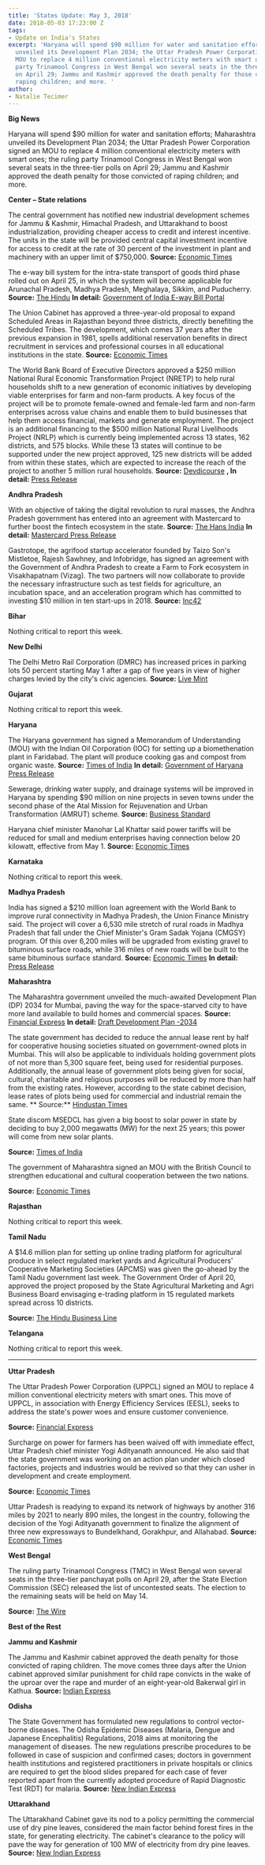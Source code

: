 ```yaml
---
title: 'States Update: May 3, 2018'
date: 2018-05-03 17:23:00 Z
tags:
- Update on India's States
excerpt: 'Haryana will spend $90 million for water and sanitation efforts; Maharashtra
  unveiled its Development Plan 2034; the Uttar Pradesh Power Corporation signed an
  MOU to replace 4 million conventional electricity meters with smart ones; the ruling
  party Trinamool Congress in West Bengal won several seats in the three-tier polls
  on April 29; Jammu and Kashmir approved the death penalty for those convicted of
  raping children; and more. '
author:
- Natalie Tecimer
---
```


**Big News**

Haryana will spend $90 million for water and sanitation efforts; Maharashtra unveiled its Development Plan 2034; the Uttar Pradesh Power Corporation signed an MOU to replace 4 million conventional electricity meters with smart ones; the ruling party Trinamool Congress in West Bengal won several seats in the three-tier polls on April 29; Jammu and Kashmir approved the death penalty for those convicted of raping children; and more.

**Center – State relations**

The central government has notified new industrial development schemes for Jammu &amp; Kashmir, Himachal Pradesh, and Uttarakhand to boost industrialization, providing cheaper access to credit and interest incentive. The units in the state will be provided central capital investment incentive for access to credit at the rate of 30 percent of the investment in plant and machinery with an upper limit of $750,000. **Source:** [Economic Times](https://economictimes.indiatimes.com/news/economy/policy/industrial-schemes-for-jk-himachal-pradesh-uttarakhand-notified/articleshow/63933947.cms)

The e-way bill system for the intra-state transport of goods third phase rolled out on April 25, in which the system will become applicable for Arunachal Pradesh, Madhya Pradesh, Meghalaya, Sikkim, and Puducherry. **Source:** [The Hindu](http://www.thehindu.com/business/Industry/intra-state-e-way-bill-system-to-roll-out-in-5-more-states-from-april-25/article23647852.ece) **In detail:** [Government of India E-way Bill Portal](https://ewaybill.nic.in/)

The Union Cabinet has approved a three-year-old proposal to expand Scheduled Areas in Rajasthan beyond three districts, directly benefiting the Scheduled Tribes. The development, which comes 37 years after the previous expansion in 1981, spells additional reservation benefits in direct recruitment in services and professional courses in all educational institutions in the state. **Source:** [Economic Times](https://economictimes.indiatimes.com/news/politics-and-nation/cabinet-nod-to-expansion-of-scheduled-areas-in-rajasthan/articleshow/63918816.cms)

The World Bank Board of Executive Directors approved a $250 million National Rural Economic Transformation Project (NRETP) to help rural households shift to a new generation of economic initiatives by developing viable enterprises for farm and non-farm products. A key focus of the project will be to promote female-owned and female-led farm and non-farm enterprises across value chains and enable them to build businesses that help them access financial, markets and generate employment. The project is an additional financing to the $500 million National Rural Livelihoods Project (NRLP) which is currently being implemented across 13 states, 162 districts, and 575 blocks. While these 13 states will continue to be supported under the new project approved, 125 new districts will be added from within these states, which are expected to increase the reach of the project to another 5 million rural households. **Source:** [Devdicourse](https://www.devdiscourse.com/Article/5299-world-bank-board-approves-usd-250-mn-project-to-boost-rural-incomes-across-13-states-in-india) **, In detail:** [Press Release](http://www.worldbank.org/en/news/press-release/2018/04/26/world-bank-board-approves-250-million-project-to-boost-rural-incomes-across-13-states-in-india)

**Andhra Pradesh**

With an objective of taking the digital revolution to rural masses, the Andhra Pradesh government has entered into an agreement with Mastercard  to further boost the fintech ecosystem in the state.   **Source:** [The Hans India](http://www.thehansindia.com/posts/index/Business/2018-04-28/AP-inks-MoU-with-Mastercard/377213) **In detail:** [Mastercard Press Release](https://newsroom.mastercard.com/asia-pacific/press-releases/mastercard-andhra-pradesh-electronics-it-agency-to-digitally-transform-state-as-a-fintech-valley/)

Gastrotope, the agrifood startup accelerator founded by Taizo Son&#39;s Mistletoe, Rajesh Sawhney, and Infobridge, has signed an agreement with the Government of Andhra Pradesh to create a Farm to Fork ecosystem in Visakhapatnam (Vizag). The two partners will now collaborate to provide the necessary infrastructure such as test fields for agriculture, an incubation space, and an acceleration program which has committed to investing $10 million in ten start-ups in 2018. **Source:** [Inc42](https://inc42.com/buzz/gastrotope-leads-farm-to-fork-ecosystem-to-vizag-partners-with-govt-of-andhra-pradesh/)

**Bihar**

Nothing critical to report this week.

**New Delhi**

The Delhi Metro Rail Corporation (DMRC) has increased prices in parking lots 50 percent starting May 1 after a gap of five years in view of higher charges levied by the city&#39;s civic agencies. **Source:** [Live Mint](https://www.livemint.com/Politics/cUamnolMKYWu3zsksQ6q8L/Delhi-Metro-to-hike-parking-charges-by-50-from-1-May.html)

**Gujarat**

Nothing critical to report this week.

**Haryana**

The Haryana government has signed a Memorandum of Understanding (MOU) with the Indian Oil Corporation (IOC) for setting up a biomethenation plant in Faridabad. The plant will produce cooking gas and compost from organic waste. **Source:** [Times of India](https://timesofindia.indiatimes.com/business/india-business/haryana-signs-pact-with-ioc-for-setting-up-biomethenation-plant/articleshow/63885071.cms) **In detail:** [Government of Haryana Press Release](http://prharyana.gov.in/en/haryana-government-has-signed-a-memorandum-of-understanding-mou-with-the-indian-oil-corporation-1)

Sewerage, drinking water supply, and drainage systems will be improved in Haryana by spending $90 million on nine projects in seven towns under the second phase of the Atal Mission for Rejuvenation and Urban Transformation (AMRUT) scheme. **Source:** [Business Standard](http://www.business-standard.com/article/economy-policy/amrut-scheme-centre-approves-rs-6-bn-for-nine-projects-in-haryana-118042800714_1.html)

Haryana chief minister Manohar Lal Khattar said power tariffs will be reduced for small and medium enterprises having connection below 20 kilowatt, effective from May 1. **Source:** [Economic Times](https://energy.economictimes.indiatimes.com/news/power/haryana-to-reduce-power-tariff-for-msmes/63884940)

**Karnataka**

Nothing critical to report this week.

**Madhya Pradesh**

India has signed a $210 million loan agreement with the World Bank to improve rural connectivity in Madhya Pradesh, the Union Finance Ministry said. The project will cover a  6,530 mile stretch of rural roads in Madhya Pradesh that fall under the Chief Minister&#39;s Gram Sadak Yojana (CMGSY) program. Of this over 6,200 miles will be upgraded from existing gravel to bituminous surface roads, while 316 miles of new roads will be built to the same bituminous surface standard. **Source:** [Economic Times](https://economictimes.indiatimes.com/news/economy/infrastructure/india-signs-usd-210-mn-loan-pact-with-world-bank-for-mp-roads/articleshow/63896372.cms) **In detail:** [Press Release](http://www.worldbank.org/en/news/press-release/2018/04/24/project-signing-government-of-india-and-world-bank-sign-agreement-to-improve-rural-road-network-in-madhya-pradesh)

**Maharashtra**

The Maharashtra government unveiled the much-awaited Development Plan (DP) 2034 for Mumbai, paving the way for the space-starved city to have more land available to build homes and commercial spaces. **Source:** [Financial Express](https://www.financialexpress.com/economy/mumbai-to-no-longer-have-space-crunch-this-new-development-means-more-homes/1145749/) **In detail:** [Draft Development Plan -2034](http://www.rexgroup.in/uploads/dcr.pdf)

The state government has decided to reduce the annual lease rent by half for cooperative housing societies situated on government-owned plots in Mumbai. This will also be applicable to individuals holding government plots of not more than 5,300 square feet, being used for residential purposes. Additionally, the annual lease of government plots being given for social, cultural, charitable and religious purposes will be reduced by more than half from the existing rates. However, according to the state cabinet decision, lease rates of plots being used for commercial and industrial remain the same. ** Source:** [Hindustan Times](https://www.hindustantimes.com/mumbai-news/maharashtra-government-plans-50-cut-in-lease-rates-for-housing-societies/story-DALcbbRDLJL8r9qZbgExIP.html)

State discom MSEDCL has given a big boost to solar power in state by deciding to buy 2,000 megawatts (MW) for the next 25 years; this power will come from new solar plants.

**Source:** [Times of India](https://timesofindia.indiatimes.com/city/nagpur/msedcl-floats-tenders-for-buying-solar-power-from-new-plants/articleshow/63945740.cms)

The government of Maharashtra signed an MOU with the British Council to strengthen educational and cultural cooperation between the two nations.

**Source:** [Economic Times](https://economictimes.indiatimes.com/industry/services/education/maharashtra-government-signs-mou-with-british-council-on-education-and-cultural-collaboration/articleshow/63928503.cms)

**Rajasthan**

Nothing critical to report this week.

**Tamil Nadu**

A $14.6 million plan for setting up online trading platform for agricultural produce in select regulated market yards and Agricultural Producers&#39; Cooperative Marketing Societies (APCMS) was given the go-ahead by the Tamil Nadu government last week. The Government Order of April 20, approved the project proposed by the State Agricultural Marketing and Agri Business Board envisaging e-trading platform in 15 regulated markets spread across 10 districts.

**Source:** [The Hindu Business Line](https://www.thehindubusinessline.com/todays-paper/tp-others/tp-states/article23689958.ece)

**Telangana**

Nothing critical to report this week.

**       **

**Uttar Pradesh**

The Uttar Pradesh Power Corporation (UPPCL) signed an MOU to replace 4 million conventional electricity meters with smart ones. This move of UPPCL, in association with Energy Efficiency Services (EESL), seeks to address the state&#39;s power woes and ensure customer convenience.

**Source:** [Financial Express](https://www.financialexpress.com/economy/uttar-pradesh-to-replace-40l-conventional-power-meters-with-smart-ones/1147386/)

Surcharge on power for farmers has been waived off with immediate effect, Uttar Pradesh chief minister Yogi Adityanath announced. He also said that the state government was working on an action plan under which closed factories, projects and industries would be revived so that they can usher in development and create employment.

**Source:** [Economic Times](https://energy.economictimes.indiatimes.com/news/power/yogi-adityanath-says-power-surcharge-on-farmers-waived-off-with-immediate-effect/63934252)

Uttar Pradesh is readying to expand its network of highways by another 316 miles by 2021 to nearly 890 miles, the longest in the country, following the decision of the Yogi Adityanath government to finalize the alignment of three new expressways to Bundelkhand, Gorakhpur, and Allahabad. **Source:** [Economic Times](https://economictimes.indiatimes.com/news/politics-and-nation/uttar-pradesh-finalises-3-more-expressways-of-over-500-km-put-together/articleshow/63947722.cms)

**West Bengal**

The ruling party Trinamool Congress (TMC) in West Bengal won several seats in the three-tier panchayat polls on April 29, after the State Election Commission (SEC) released the list of uncontested seats. The election to the remaining seats will be held on May 14.

**Source:** [The Wire](https://thewire.in/politics/west-bengal-panchayat-polls-tmc-wins-several-seats-uncontested)

**Best of the Rest**

**Jammu and Kashmir**

The Jammu and Kashmir cabinet approved the death penalty for those convicted of raping children. The move comes three days after the Union cabinet approved similar punishment for child rape convicts in the wake of the uproar over the rape and murder of an eight-year-old Bakerwal girl in Kathua. **Source:** [Indian Express](http://indianexpress.com/article/india/kathua-rape-murder-case-jk-govt-mehbooba-mufti-death-for-rape-of-girl-below-12-years-ordinance-approved-5150558/)

**Odisha**

The State Government has formulated new regulations to control vector-borne diseases. The Odisha Epidemic Diseases (Malaria, Dengue and Japanese Encephalitis) Regulations, 2018 aims at monitoring the management of diseases. The new regulations prescribe procedures to be followed in case of suspicion and confirmed cases; doctors in government health institutions and registered practitioners in private hospitals or clinics are required to get the blood slides prepared for each case of fever reported apart from the currently adopted procedure of Rapid Diagnostic Test (RDT) for malaria. **Source:** [New Indian Express](http://www.newindianexpress.com/states/odisha/2018/apr/29/odisha-government-formulates-new-regulations-for-epidemic-diseases-1807715.html)

**Uttarakhand**

The Uttarakhand Cabinet gave its nod to a policy permitting the commercial use of dry pine leaves, considered the main factor behind forest fires in the state, for generating electricity. The cabinet&#39;s clearance to the policy will pave the way for generation of 100 MW of electricity from dry pine leaves. **Source:** [New Indian Express](http://www.newindianexpress.com/nation/2018/apr/26/uttarakhand-cabinet-gives-nod-to-use-of-dry-pine-leaves-for-generating-power-1806869.html)

